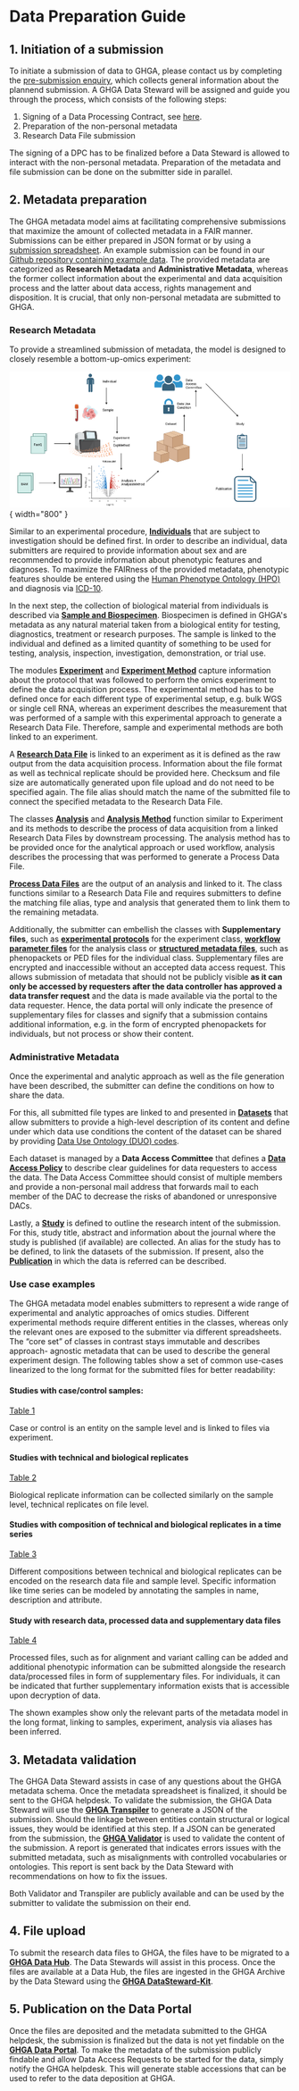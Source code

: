 # Data Preparation Guide

## 1. Initiation of a submission
To initiate a submission of data to GHGA, please contact us by completing the [pre-submission enquiry](https://www.ghga.de/about-us/presubmission-enquiries), which collects general information about the plannend submission. A GHGA Data Steward will be assigned and guide you through the process, which consists of the following steps:

1. Signing of a Data Processing Contract, see [here](dpc_preparation.md).
2. Preparation of the non-personal metadata
3. Research Data File submission

The signing of a DPC has to be finalized before a Data Steward is allowed to interact with the non-personal metadata. Preparation of the metadata and file submission can be done on the submitter side in parallel.

## 2. Metadata preparation
The GHGA metadata model aims at facilitating comprehensive submissions that maximize the amount of collected metadata in a FAIR manner. Submissions can be either prepared in JSON format or by using a [submission spreadsheet](https://github.com/ghga-de/ghga-metadata-schema/tree/main/spreadsheets). An example submission can be found in our [Github repository containing example data](https://github.com/ghga-de/example-data). The provided metadata are categorized as **Research Metadata** and **Administrative Metadata**, whereas the former collect information about the experimental and data acquisition process and the latter about data access, rights management and disposition. It is crucial, that only non-personal metadata are submitted to GHGA.

### Research Metadata
To provide a streamlined submission of metadata, the model is designed to closely resemble a bottom-up-omics experiment:

  ![OmicsWF](../../assets/img/OmicsWF.png){ width="800" }

Similar to an experimental procedure, [**Individuals**](https://docs.ghga.de/metadata/entities/#individual) that are subject to investigation should be defined first. 
In order to describe an individual, data submitters are required to provide information about sex and are recommended to provide information about phenotypic features and diagnoses. 
To maximize the FAIRness of the provided metadata, phenotypic features shoulde be entered using the [Human Phenotype Ontology (HPO)](https://hpo.jax.org/) and diagnosis via [ICD-10](https://www.bfarm.de/EN/Code-systems/Classifications/ICD/ICD-10-WHO/_node.html).

In the next step, the collection of biological material from individuals is described via [**Sample and Biospecimen**](https://docs.ghga.de/metadata/entities/#biospecimensample). Biospecimen is defined in GHGA's metadata as any natural material taken from a biological entity for testing, diagnostics, treatment or research purposes. The sample is linked to the individual and defined as a limited quantity of something to be used for testing, analysis, inspection, investigation, demonstration, or trial use. 

The modules [**Experiment**](https://docs.ghga.de/metadata/entities/#experiment) and [**Experiment Method**](https://docs.ghga.de/metadata/entities/#experiment-method) capture information about the protocol that was followed to perform the omics experiment to define the data acquisition process. The experimental method has to be defined once for each different type of experimental setup, e.g. bulk WGS or single cell RNA, whereas an experiment describes the measurement that was performed of a sample with this experimental approach to generate a Research Data File. Therefore, sample and experimental methods are both linked to an experiment.

A [**Research Data File**](https://docs.ghga.de/metadata/entities/#research-data-file) is linked to an experiment as it is defined as the raw output from the data acquisition process. Information about the file format as well as technical replicate should be provided here. Checksum and file size are automatically generated upon file upload and do not need to be specified again. The file alias should match the name of the submitted file to connect the specified metadata to the Research Data File.

The classes [**Analysis**](https://docs.ghga.de/metadata/entities/#analysis) and [**Analysis Method**](https://docs.ghga.de/metadata/entities/#analysis-method) function similar to Experiment and its methods to describe the process of data acquisition from a linked Research Data Files by downstream processing. The analysis method has to be provided once for the analytical approach or used workflow, analysis describes the processing that was performed to generate a Process Data File.

[**Process Data Files**](https://docs.ghga.de/metadata/entities/#process-data-file) are the output of an analysis and linked to it. The class functions similar to a Research Data File and requires submitters to define the matching file alias, type and analysis that generated them to link them to the remaining metadata.

Additionally, the submitter can embellish the classes with **Supplementary files**, such as [**experimental protocols**](https://docs.ghga.de/metadata/data_dictionary/ExperimentMethodSupportingFile/) for the experiment class, [**workflow parameter files**](https://docs.ghga.de/metadata/data_dictionary/AnalysisMethodSupportingFile/) for the analysis class or [**structured metadata files**](https://docs.ghga.de/metadata/data_dictionary/IndividualSupportingFile/), such as phenopackets or PED files for the individual class. 
Supplementary files are encrypted and inaccessible without an accepted data access request. 
This allows submission of metadata that should not be publicly visible **as it can only be accessed by requesters after the data controller has approved a data transfer request** and the data is made available via the portal to the data requester. Hence, the data portal will only indicate the presence of supplementary files for classes and signify that a submission contains additional information, e.g. in the form of encrypted phenopackets for individuals, but not process or show their content.

### Administrative Metadata
Once the experimental and analytic approach as well as the file generation have been described, the submitter can define the conditions on how to share the data.

For this, all submitted file types are linked to and presented in [**Datasets**](https://docs.ghga.de/metadata/entities/#dataset) that allow submitters to provide a high-level description of its content and define under which data use conditions the content of the dataset can be shared by providing [Data Use Ontology (DUO) codes](https://www.ga4gh.org/product/data-use-ontology-duo/). 

Each dataset is managed by a **Data Access Committee** that defines a [**Data Access Policy**](https://docs.ghga.de/metadata/entities/#data-access-policy-and-committee) to describe clear guidelines for data requesters to access the data. The Data Access Committee should consist of multiple members and provide a non-personal mail address that forwards mail to each member of the DAC to decrease the risks of abandoned or unresponsive DACs.

Lastly, a [**Study**](https://docs.ghga.de/metadata/entities/#study) is defined to outline the research intent of the submission. For this, study title, abstract and information about the journal where the study is published (if available) are collected. An alias for the study has to be defined, to link the datasets of the submission. If present, also the [**Publication**](https://docs.ghga.de/metadata/entities/#publication) in which the data is referred can be described.

### Use case examples

The GHGA metadata model enables submitters to represent a wide range of experimental and analytic approaches of omics studies. Different experimental methods require different entities in the classes, whereas only the relevant ones are exposed to the submitter via different spreadsheets. The “core set” of classes in contrast stays immutable and describes approach- agnostic metadata that can be used to describe the general experiment design. The following tables show a set of common use-cases linearized to the long format for the submitted files for better readability:

#### Studies with case/control samples:
[Table 1](https://docs.google.com/spreadsheets/d/10bTG8TwisxZf_tCOlQc0HunXmDKPsvPkqA6rZG766dY/)

Case or control is an entity on the sample level and is linked to files via experiment.

#### Studies with technical and biological replicates

[Table 2](https://docs.google.com/spreadsheets/d/1xiID3i0sIav79DdmffvTHMJ3kAIfo-jBxrywjZ2BwMI)

Biological replicate information can be collected similarly on the sample level, technical replicates on file level.

#### Studies with composition of technical and biological replicates in a time series

[Table 3](https://docs.google.com/spreadsheets/d/12yr8NGENaf6X-Ma5mhTGieoNc-lbzmKTW-9mVhsgbEA)

Different compositions between technical and biological replicates can be encoded on the research data file and sample level. Specific information like time series can be modeled by annotating the samples in name, description and attribute.

#### Study with research data, processed data and supplementary data files

[Table 4](https://docs.google.com/spreadsheets/d/14roP6smAxw5p_mPeMXlC0KUrab8eEIIJj51xb3Q9mzw)

Processed files, such as for alignment and variant calling can be added and additional phenotypic information can be submitted alongside the research data/processed files in form of supplementary files. For individuals, it can be indicated that further supplementary information exists that is accessible upon decryption of data.

The shown examples show only the relevant parts of the metadata model in the long format, linking to samples, experiment, analysis via aliases has been inferred.

## 3. Metadata validation
The GHGA Data Steward assists in case of any questions about the GHGA metadata schema. Once the metadata spreadsheet is finalized, it should be sent to the GHGA helpdesk. To validate the submission, the GHGA Data Steward will use the [**GHGA Transpiler**](https://docs.ghga.de/cli_tools/transpiler/) to generate a JSON of the submission. Should the linkage between entities contain structural or logical issues, they would be identified at this step. If a JSON can be generated from the submission, the [**GHGA Validator**](https://docs.ghga.de/cli_tools/validator/) is used to validate the content of the submission. A report is generated that indicates errors issues with the submitted metadata, such as misalignments with controlled vocabularies or ontologies. This report is sent back by the Data Steward with recommendations on how to fix the issues. 

Both Validator and Transpiler are publicly available and can be used by the submitter to validate the submission on their end.

## 4. File upload
To submit the research data files to GHGA, the files have to be migrated to a [**GHGA Data Hub**](https://www.ghga.de/about-us/how-we-work/data-hubs). The Data Stewards will assist in this process. Once the files are available at a Data Hub, the files are ingested in the GHGA Archive by the Data Steward using the [**GHGA DataSteward-Kit**](https://github.com/ghga-de/ghga-datasteward-kit). 

## 5. Publication on the Data Portal
Once the files are deposited and the metadata submitted to the GHGA helpdesk, the submission is finalized but the data is not yet findable on the [**GHGA Data Portal**](https://data.ghga.de/). To make the metadata of the submission publicly findable and allow Data Access Requests to be started for the data, simply notify the GHGA helpdesk. This will generate stable accessions that can be used to refer to the data deposition at GHGA.

